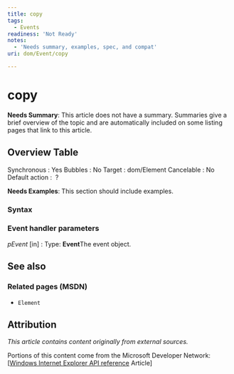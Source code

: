 ```yaml
---
title: copy
tags:
  - Events
readiness: 'Not Ready'
notes:
  - 'Needs summary, examples, spec, and compat'
uri: dom/Event/copy

---
```

# copy

**Needs Summary**: This article does not have a summary. Summaries give a brief overview of the topic and are automatically included on some listing pages that link to this article.

## Overview Table

Synchronous
:   Yes
Bubbles
:   No
Target
:   dom/Element
Cancelable
:   No
Default action
:    ?

**Needs Examples**: This section should include examples.

### Syntax

### Event handler parameters

*pEvent* [in]
:   Type: ****Event****The event object.

## See also

### Related pages (MSDN)

-   `Element`

## Attribution

*This article contains content originally from external sources.*

Portions of this content come from the Microsoft Developer Network: [[Windows Internet Explorer API reference](http://msdn.microsoft.com/en-us/library/ie/hh828809%28v=vs.85%29.aspx) Article]

